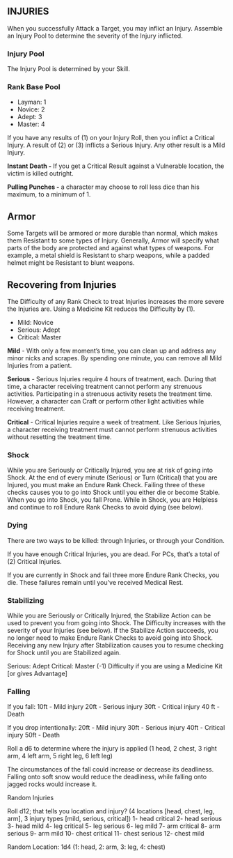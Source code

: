 ## INJURIES
When you successfully Attack a Target, you may inflict an Injury. Assemble an Injury Pool to determine the severity of the Injury inflicted.

### Injury Pool
The Injury Pool is determined by your Skill.

### Rank	Base Pool
* Layman: 1
* Novice: 2
* Adept:  3
* Master: 4

If you have any results of (1) on your Injury Roll, then you inflict a Critical Injury. A result of (2) or (3) inflicts a Serious Injury. Any other result is a Mild Injury. 

**Instant Death -** If you get a Critical Result against a Vulnerable location, the victim is killed outright.

**Pulling Punches -** a character may choose to roll less dice than his maximum, to a minimum of 1.

## Armor
Some Targets will be armored or more durable than normal, which makes them Resistant to some types of Injury. Generally, Armor will specify what parts of the body are protected and against what types of weapons. For example, a metal shield is Resistant to sharp weapons, while a padded helmet might be Resistant to blunt weapons.

## Recovering from Injuries
The Difficulty of any Rank Check to treat Injuries increases the more severe the Injuries are. Using a Medicine Kit reduces the Difficulty by (1).

* Mild: Novice
* Serious: Adept
* Critical: Master

**Mild** - With only a few moment’s time, you can clean up and address any minor nicks and scrapes. By spending one minute, you can remove all Mild Injuries from a patient.

**Serious** - Serious Injuries require 4 hours of treatment, each. During that time, a character receiving treatment cannot perform any strenuous activities. Participating in a strenuous activity resets the treatment time. However, a character can Craft or perform other light activities while receiving treatment.

**Critical** - Critical Injuries require a week of treatment. Like Serious Injuries, a character receiving treatment must cannot perform strenuous activities without resetting the treatment time.

### Shock
While you are Seriously or Critically Injured, you are at risk of going into Shock. At the end of every minute (Serious) or Turn (Critical) that you are Injured, you must make an Endure Rank Check. Failing three of these checks causes you to go into Shock until you either die or become Stable. When you go into Shock, you fall Prone. While in Shock, you are Helpless and continue to roll Endure Rank Checks to avoid dying (see below). 

### Dying
There are two ways to be killed: through Injuries, or through your Condition.

If you have enough Critical Injuries, you are dead. For PCs, that’s a total of (2) Critical Injuries.

If you are currently in Shock and fail three more Endure Rank Checks, you die. These failures remain until you’ve received Medical Rest.

### Stabilizing
While you are Seriously or Critically Injured, the Stabilize Action can be used to prevent you from going into Shock. The Difficulty increases with the severity of your Injuries (see below). If the Stabilize Action succeeds, you no longer need to make Endure Rank Checks to avoid going into Shock. Receiving any new Injury after Stabilization causes you to resume checking for Shock until you are Stabilized again.

Serious: Adept
Critical: Master
(-1) Difficulty if you are using a Medicine Kit [or gives Advantage]

### Falling

If you fall:
10ft - Mild injury
20ft - Serious injury
30ft - Critical injury
40 ft - Death

If you drop intentionally:
20ft - Mild injury
30ft - Serious injury
40ft - Critical injury
50ft - Death

Roll a d6 to determine where the injury is applied (1 head, 2 chest, 3 right arm, 4 left arm, 5 right leg, 6 left leg)

The circumstances of the fall could increase or decrease its deadliness. Falling onto soft snow would reduce the deadliness, while falling onto jagged rocks would increase it.

Random Injuries

Roll d12; that tells you location and injury? (4 locations [head, chest, leg, arm], 3 injury types [mild, serious, critical])
1- head critical
2- head serious
3- head mild
4- leg critical
5- leg serious
6- leg mild
7- arm critical
8- arm serious
9- arm mild
10- chest critical
11- chest serious
12- chest mild

Random Location: 1d4 (1: head, 2: arm, 3: leg, 4: chest)
